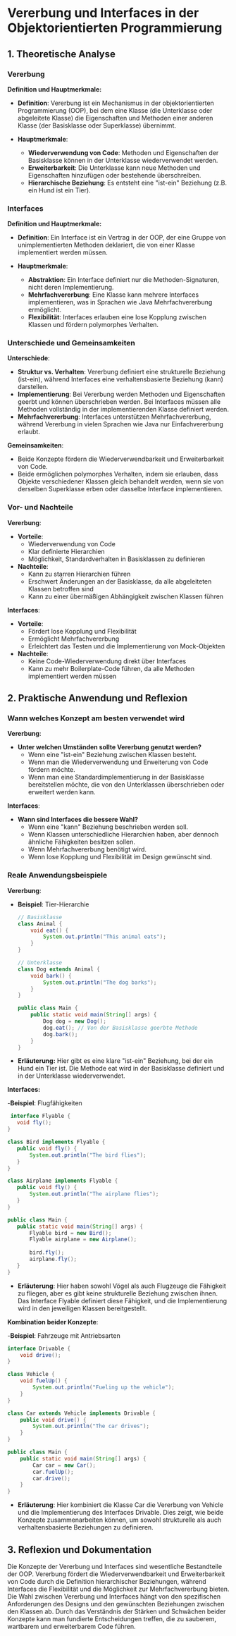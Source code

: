# Vererbung und Interfaces in der Objektorientierten Programmierung

## 1. Theoretische Analyse

### Vererbung

**Definition und Hauptmerkmale:**
- **Definition**: Vererbung ist ein Mechanismus in der objektorientierten Programmierung (OOP), bei dem eine Klasse (die Unterklasse oder abgeleitete Klasse) die Eigenschaften und Methoden einer anderen Klasse (der Basisklasse oder Superklasse) übernimmt.

- **Hauptmerkmale**:
  - **Wiederverwendung von Code**: Methoden und Eigenschaften der Basisklasse können in der Unterklasse wiederverwendet werden.
  - **Erweiterbarkeit**: Die Unterklasse kann neue Methoden und Eigenschaften hinzufügen oder bestehende überschreiben.
  - **Hierarchische Beziehung**: Es entsteht eine "ist-ein" Beziehung (z.B. ein Hund ist ein Tier).

### Interfaces

**Definition und Hauptmerkmale:**
- **Definition**: Ein Interface ist ein Vertrag in der OOP, der eine Gruppe von unimplementierten Methoden deklariert, die von einer Klasse implementiert werden müssen.

- **Hauptmerkmale**:
  - **Abstraktion**: Ein Interface definiert nur die Methoden-Signaturen, nicht deren Implementierung.
  - **Mehrfachvererbung**: Eine Klasse kann mehrere Interfaces implementieren, was in Sprachen wie Java Mehrfachvererbung ermöglicht.
  - **Flexibilität**: Interfaces erlauben eine lose Kopplung zwischen Klassen und fördern polymorphes Verhalten.

### Unterschiede und Gemeinsamkeiten

**Unterschiede**:
- **Struktur vs. Verhalten**: Vererbung definiert eine strukturelle Beziehung (ist-ein), während Interfaces eine verhaltensbasierte Beziehung (kann) darstellen.
- **Implementierung**: Bei Vererbung werden Methoden und Eigenschaften geerbt und können überschrieben werden. Bei Interfaces müssen alle Methoden vollständig in der implementierenden Klasse definiert werden.
- **Mehrfachvererbung**: Interfaces unterstützen Mehrfachvererbung, während Vererbung in vielen Sprachen wie Java nur Einfachvererbung erlaubt.

**Gemeinsamkeiten**:
- Beide Konzepte fördern die Wiederverwendbarkeit und Erweiterbarkeit von Code.
- Beide ermöglichen polymorphes Verhalten, indem sie erlauben, dass Objekte verschiedener Klassen gleich behandelt werden, wenn sie von derselben Superklasse erben oder dasselbe Interface implementieren.

### Vor- und Nachteile

**Vererbung**:
- **Vorteile**:
  - Wiederverwendung von Code
  - Klar definierte Hierarchien
  - Möglichkeit, Standardverhalten in Basisklassen zu definieren
- **Nachteile**:
  - Kann zu starren Hierarchien führen
  - Erschwert Änderungen an der Basisklasse, da alle abgeleiteten Klassen betroffen sind
  - Kann zu einer übermäßigen Abhängigkeit zwischen Klassen führen

**Interfaces**:
- **Vorteile**:
  - Fördert lose Kopplung und Flexibilität
  - Ermöglicht Mehrfachvererbung
  - Erleichtert das Testen und die Implementierung von Mock-Objekten
- **Nachteile**:
  - Keine Code-Wiederverwendung direkt über Interfaces
  - Kann zu mehr Boilerplate-Code führen, da alle Methoden implementiert werden müssen

## 2. Praktische Anwendung und Reflexion

### Wann welches Konzept am besten verwendet wird

**Vererbung**:
- **Unter welchen Umständen sollte Vererbung genutzt werden?**
  - Wenn eine "ist-ein" Beziehung zwischen Klassen besteht.
  - Wenn man die Wiederverwendung und Erweiterung von Code fördern möchte.
  - Wenn man eine Standardimplementierung in der Basisklasse bereitstellen möchte, die von den Unterklassen überschrieben oder erweitert werden kann.

**Interfaces**:
- **Wann sind Interfaces die bessere Wahl?**
  - Wenn eine "kann" Beziehung beschrieben werden soll.
  - Wenn Klassen unterschiedliche Hierarchien haben, aber dennoch ähnliche Fähigkeiten besitzen sollen.
  - Wenn Mehrfachvererbung benötigt wird.
  - Wenn lose Kopplung und Flexibilität im Design gewünscht sind.

### Reale Anwendungsbeispiele

**Vererbung**:
- **Beispiel**: Tier-Hierarchie
  ```java
  // Basisklasse
  class Animal {
      void eat() {
          System.out.println("This animal eats");
      }
  }

  // Unterklasse
  class Dog extends Animal {
      void bark() {
          System.out.println("The dog barks");
      }
  }

  public class Main {
      public static void main(String[] args) {
          Dog dog = new Dog();
          dog.eat(); // Von der Basisklasse geerbte Methode
          dog.bark();
      }
  }
  ```

- **Erläuterung:** Hier gibt es eine klare "ist-ein" Beziehung, bei der ein Hund ein Tier ist. Die Methode eat wird in der Basisklasse definiert und in der Unterklasse wiederverwendet.

**Interfaces:**

-**Beispiel**: Flugfähigkeiten
 ```java
  interface Flyable {
    void fly();
}

class Bird implements Flyable {
    public void fly() {
        System.out.println("The bird flies");
    }
}

class Airplane implements Flyable {
    public void fly() {
        System.out.println("The airplane flies");
    }
}

public class Main {
    public static void main(String[] args) {
        Flyable bird = new Bird();
        Flyable airplane = new Airplane();
        
        bird.fly();
        airplane.fly();
    }
}
```

- **Erläuterung**: Hier haben sowohl Vögel als auch Flugzeuge die Fähigkeit zu fliegen, aber es gibt keine strukturelle Beziehung zwischen ihnen. Das Interface Flyable definiert diese Fähigkeit, und die Implementierung wird in den jeweiligen Klassen bereitgestellt.

**Kombination beider Konzepte**:

-**Beispiel**: Fahrzeuge mit Antriebsarten
```java
interface Drivable {
    void drive();
}

class Vehicle {
    void fuelUp() {
        System.out.println("Fueling up the vehicle");
    }
}

class Car extends Vehicle implements Drivable {
    public void drive() {
        System.out.println("The car drives");
    }
}

public class Main {
    public static void main(String[] args) {
        Car car = new Car();
        car.fuelUp();
        car.drive();
    }
}
```

- **Erläuterung**: Hier kombiniert die Klasse Car die Vererbung von Vehicle und die Implementierung des Interfaces Drivable. Dies zeigt, wie beide Konzepte zusammenarbeiten können, um sowohl strukturelle als auch verhaltensbasierte Beziehungen zu definieren.

## 3. Reflexion und Dokumentation

Die Konzepte der Vererbung und Interfaces sind wesentliche Bestandteile der OOP. Vererbung fördert die Wiederverwendbarkeit und Erweiterbarkeit von Code durch die Definition hierarchischer Beziehungen, während Interfaces die Flexibilität und die Möglichkeit zur Mehrfachvererbung bieten. Die Wahl zwischen Vererbung und Interfaces hängt von den spezifischen Anforderungen des Designs und den gewünschten Beziehungen zwischen den Klassen ab. Durch das Verständnis der Stärken und Schwächen beider Konzepte kann man fundierte Entscheidungen treffen, die zu sauberem, wartbarem und erweiterbarem Code führen.
